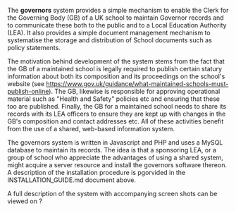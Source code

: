The **governors** system provides a simple mechanism to enable the Clerk for the Governing Body (GB) of a UK school to maintain Governor records and to communicate these both to the public and to a Local Education Authority (LEA). It also provides a simple document management mechanism to systematise the storage and distribution of School documents such as policy statements.

The motivation behind development of the system stems from the fact that the GB of a maintained school is legally required to publish certain statury information about both its composition and its proceedings on the school's website (see  https://www.gov.uk/guidance/what-maintained-schools-must-publish-online). The GB, likewise is responsible for approving operational material such as "Health and Safety" policies etc and ensuring that these too are published. Finally, the GB for a maintained school needs to share its records with its LEA officers to ensure they are kept up with changes in the GB's composition and contact addresses etc. All of these activities benefit from the use of a shared, web-based information system. 

The governors system is written in Javascript and PHP and uses a MySQL database to maintain its records. The idea is that a sponsoring LEA, or a group of school who appreciate the advantages of using a shared system, might acquire a server resource and install the governors software thereon. A description of the installation procedure is pgorvided in the INSTALLATION_GUIDE.md document above.

A full description of the system with accompanying screen shots can be viewed on ?

